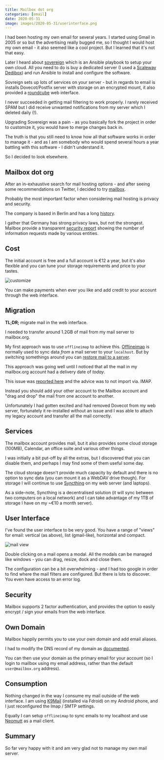 ```yaml
--- 
title: Mailbox dot org
categories: [email]
date: 2020-05-31
image: images/2020-05-31/userinterface.png
---
```


I had been hosting my own email for several years. I started using Gmail in
2005 or so but the advertising really bugged me, so I thought I would host my own
email - it also seemed like a cool project. But I learned that it's not that
easy.

Later I heard about [sovereign](https://github.com/sovereign/sovereign) which
is an Ansible playbook to setup your own cloud. All you need to do is buy a
dedicated server (I used a [Scaleway
Dedibox](https://www.scaleway.com/en/dedibox/start/start-2-s-sata)) and run
Ansible to install and configure the software.

Sovreign sets up lots of services on your server - but in regards to email is
installs Dovecot/Postfix server with storage on an encrypted mount, it also
provided a [roundcube](https://roundcube.net/) web interface.

I never succeeded in getting mail filtering to work properly. I rarely
received SPAM but I did receive unwanted notifications from my server which I
deleted daily (!).

Upgrading Sovereign was a pain - as you basically fork the project in order to
customize it, you would have to merge changes back in.

The truth is that you still need to know how all that software works in order
to manage it - and as I am somebody who would spend several hours a year
battling with this software - I didn't understand it.

So I decided to look elsewhere.

Mailbox dot org
---------------

After an in-exhaustive search for mail hosting options - and after seeing some
recommendations on Twitter, I decided to try
[mailbox](https://mailbox.org/en/).

Probably the most important factor when considering mail hosting is privacy
and security. 

The company is based in Berlin and has a long
[history](https://mailbox.org/en/company).

I gather that Germany has strong privacy laws, but not the strongest.  Mailbox
provide a transparent [security
report](https://mailbox.org/en/company#transparency-report) showing the number
of information requests made by various entities.

Cost
----

The initial account is free and a full account is €12 a year, but it's also
flexible and you can tune your storage requirements and price to your tastes.

![customize](/images/2020-05-31/mailbox-cost.png)

You can make payments when ever you like and add credit to your account
through the web interface.

Migration
---------

**TL;DR;** migrate mail in the web interface.

I needed to transfer around 1.2GB of mail from my mail server to mailbox.org.

My first approach was to use `offlineimap` to achieve this.
[Offlineimap](https://www.offlineimap.org/) is normally used to sync data
_from_ a mail server to your `localhost`. But by switching somethings around
you can [restore mail to a
server](http://www.offlineimap.org/doc/backups-restore.html).

This approach was going well until I noticed that all the mail in my
mailbox.org account had a delivery date of _today_.

This issue was [reported
here](https://userforum-en.mailbox.org/topic/wrong-date-of-reception-of-mails-after-imap-migration)
and the advice was to not import via. IMAP.

Instead you should add your other account to the Mailbox account and "drag and
drop" the mail from one account to another.

Unfortunately I had gotten excited and had removed Dovecot from my web server,
fortunately it re-installed without an issue and I was able to attach my
legacy account and transfer all the mail correctly.

Services
--------

The mailbox account provides mail, but it also provides some cloud storage
(100MB), Calendar, an office suite and various other things.

I was initially a bit put-off by all the extras, but I discovered that you can
disable them, and perhaps I may find some of them useful some day.

The cloud storage doesn't provide much capacity by default and there is no
option to sync data (you can mount it as a WebDAV drive though). For storage I
will continue to use [Syncthing](https://syncthing.net/) on my web server (and
laptops).

As a side-note, Syncthing is a decentralised solution (it will sync between
two computers on a local network) and I can take advantage of my 1TB of
storage I have on my ~€10 a month server).

User Interface
--------------

I've found the user interface to be very good. You have a range of "views" for
email: vertical (as above), list (gmail-like), horizontal and compact.

![mail view](/images/2020-05-31/userinterface.png)

Double clicking on a mail opens a modal. All the modals can be managed like
windows - you can drag, resize, dock and close them.

The configuration can be a bit overwhelming - and I had too google in order to
find where the mail filters are configured. But there is lots to discover. You
even have access to an error log.

Security
--------

Mailbox supports 2 factor authentication, and provides the option to easily
encrypt / sign your emails from the web interface.

Own Domain
----------

Mailbox happily permits you to use your own domain and add email aliases.

I had to modify the DNS record of my domain as
[documented](https://kb.mailbox.org/display/MBOKBEN/Using+e-mail+addresses+of+your+domain).

You can then use your domain as the primary email for your account (so I login
to mailbox using my email address, rather than the default `user@mailbox.org`
address).

Consumption
-----------

Nothing changed in the way I consume my mail outside of the web interface. I
am using [K9Mail](https://f-droid.org/en/packages/com.fsck.k9/) (installed via
Fdroid) on my Android phone, and I just reconfigured the Imap / SMTP settings.

Equally I can setup `offlineimap` to sync emails to my localhost and use
[Neomutt](https://neomutt.org/) as a mail client.

Summary
-------

So far very happy with it and am very glad not to manage my own mail
server.
